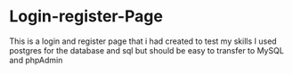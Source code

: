 # Login-register-Page
This is a login and register page that i had created to test my skills 
I used postgres for the database and sql but should be easy to transfer to MySQL and phpAdmin  
